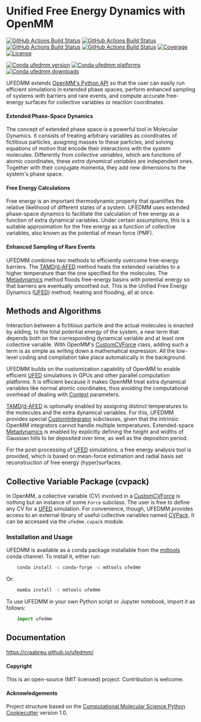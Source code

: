 Unified Free Energy Dynamics with OpenMM
========================================

[//]: # (Badges)
[![GitHub Actions Build Status](https://github.com/craabreu/ufedmm/workflows/Linux/badge.svg)](https://github.com/craabreu/ufedmm/actions?query=workflow%3ALinux)
[![GitHub Actions Build Status](https://github.com/craabreu/ufedmm/workflows/MacOS/badge.svg)](https://github.com/craabreu/ufedmm/actions?query=workflow%3AMacOS)
[![GitHub Actions Build Status](https://github.com/craabreu/ufedmm/workflows/Windows/badge.svg)](https://github.com/craabreu/ufedmm/actions?query=workflow%3AWindows)
[![GitHub Actions Build Status](https://github.com/craabreu/ufedmm/workflows/Docs/badge.svg)](https://craabreu.github.io/ufedmm/)
[![Coverage](https://craabreu.github.io/ufedmm/coverage/coverage.svg)](https://craabreu.github.io/ufedmm/coverage/)
[![License](https://img.shields.io/badge/License-MIT-yellowgreen.svg?style=flat)](https://github.com/craabreu/ufedmm/blob/main/LICENSE.md)

[![Conda ufedmm version](https://img.shields.io/conda/v/craabreu/ufedmm.svg)](https://anaconda.org/craabreu/ufedmm)
[![Conda ufedmm platforms](https://img.shields.io/conda/pn/craabreu/ufedmm.svg)](https://anaconda.org/craabreu/ufedmm)
[![Conda ufedmm downloads](https://img.shields.io/conda/dn/craabreu/ufedmm.svg)](https://anaconda.org/craabreu/ufedmm)

UFEDMM extends [OpenMM's Python API] so that the user can easily run
efficient simulations in extended phase spaces, perform enhanced sampling
of systems with barriers and rare events, and compute accurate free-energy
surfaces for collective variables or reaction coordinates.

#### Extended Phase-Space Dynamics

The concept of extended phase space is a powerful tool in Molecular
Dynamics. It consists of treating arbitrary variables as coordinates of
fictitious particles, assigning masses to these particles, and solving
equations of motion that encode their interactions with the system
molecules. Differently from _collective variables_, which are functions
of atomic coordinates, these _extra dynamical variables_ are independent
ones. Together with their conjugate momenta, they add new dimensions to
the system's phase space.

#### Free Energy Calculations

Free energy is an important thermodynamic property that quantifies the
relative likelihood of different states of a system. UFEDMM uses
extended phase-space dynamics to facilitate the calculation of free
energy as a function of extra dynamical variables. Under certain
assumptions, this is a suitable approximation for the free energy as
a function of collective variables, also known as the potential of mean
force (PMF).

#### Enhanced Sampling of Rare Events

UFEDMM combines two methods to efficiently overcome free-energy barriers.
The [TAMD]/[d-AFED] method heats the extended variables to a higher
temperature than the one specified for the molecules. The [Metadynamics]
method floods free-energy basins with potential energy so that barriers
are eventually smoothed out. This is the Unified Free Energy Dynamics
([UFED]) method: heating and flooding, all at once.

## Methods and Algorithms

Interaction between a fictitious particle and the actual molecules is
enacted by adding, to the total potential energy of the system, a new
term that depends both on the corresponding dynamical variable and at
least one collective variable. With OpenMM's [CustomCVForce] class,
adding such a term is as simple as writing down a mathematical expression.
All the low-level coding and compilation take place automatically in the
background.

UFEDMM builds on the customization capability of OpenMM to enable efficient
[UFED] simulations in GPUs and other parallel computation platforms. It
is efficient because it makes OpenMM treat extra dynamical variables like
normal atomic coordinates, thus avoiding the computational overhead of
dealing with [Context] parameters.

[TAMD]/[d-AFED] is optionally enabled by assigning distinct temperatures
to the molecules and the extra dynamical variables. For this, UFEDMM
provides special [CustomIntegrator] subclasses, given that the intrinsic
OpenMM integrators cannot handle multiple temperatures. Extended-space
[Metadynamics] is enabled by explicitly defining the height and widths of
Gaussian hills to be deposited over time, as well as the deposition period.

For the post-processing of [UFED] simulations, a free energy analysis tool
is provided, which is based on mean-force estimation and radial basis set
reconstruction of free energy (hyper)surfaces.

## Collective Variable Package (cvpack)

In OpenMM, a collective variable (CV) involved in a [CustomCVForce] is
nothing but an instance of some `Force` subclass. The user is free to define any
CV for a [UFED] simulation. For convenience, though, UFEDMM provides access to
an external library of useful collective variables named
[CVPack](https://cvpack.readthedocs.io/en/latest/). It can be accessed via
the `ufedmm.cvpack` module.

### Installation and Usage

UFEDMM is available as a conda package installable from the
[mdtools](https://anaconda.org/mdtools) conda channel.
To install it, either run:

```bash
    conda install -c conda-forge -c mdtools ufedmm
```

Or:

```bash
    mamba install -c mdtools ufedmm
```

To use UFEDMM in your own Python script or Jupyter notebook, import it as follows:

```python
    import ufedmm
```

## Documentation

https://craabreu.github.io/ufedmm/

#### Copyright

This is an open-source (MIT licensed) project. Contribution is welcome.

#### Acknowledgements

Project structure based on the
[Computational Molecular Science Python Cookiecutter](https://github.com/molssi/cookiecutter-cms) version 1.0.

[OpenMM's Python API]: http://docs.openmm.org/latest/api-python/index.html
[TAMD]: http://doi.org/10.1016/j.cplett.2006.05.062
[d-AFED]: http://doi.org/10.1021/jp805039u
[Metadynamics]: http://doi.org/10.1021/jp045424k
[UFED]: http://doi.org/10.1063/1.4733389
[Context]: http://docs.openmm.org/latest/api-python/generated/openmm.openmm.Context.html
[CustomCVForce]: http://docs.openmm.org/latest/api-python/generated/openmm.openmm.CustomCVForce.html
[CustomIntegrator]: http://docs.openmm.org/latest/api-python/generated/openmm.openmm.CustomIntegrator.html
